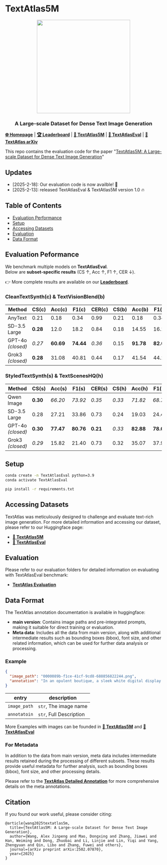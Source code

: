 
# TextAtlas5M

<p align="center">
  <img src="https://github.com/user-attachments/assets/5e2c5c85-d38d-4a11-8872-e527c3ee8799" width="300">
</p>

<h3 align="center"> A Large-scale Dataset for Dense Text Image Generation</h3>

[**🌐 Homepage**](https://textatlas5m.github.io/) | [**🏆 Leaderboard**](https://textatlas5m.github.io/#leaderboard) | [**🤗 TextAtlas5M**](https://huggingface.co/datasets/CSU-JPG/TextAtlas5M) | [**🤗 TextAtlasEval**](https://huggingface.co/datasets/CSU-JPG/TextAtlasEval) | [**📖 TextAtlas arXiv**](https://arxiv.org/pdf/2502.07870)

This repo contains the evaluation code for the paper "[TextAtlas5M: A Large-scale Dataset for Dense Text Image Generation](https://arxiv.org/pdf/2502.07870)" 

## Updates
- [2025-2-18]: Our evaluation code is now availble! 🌟
- [2025-2-13]: released TextAtlasEval & TextAtlas5M version 1.0 :fire:

## Table of Contents
- [Evaluation Performance](#Evaluation-Peformance)
- [Setup](#Setup)
- [Accessing Datasets](#Accessing-TextAtlas)
- [Evaluation](#Evaluation)
- [Data Format](#Data-Format)



## Evaluation Peformance

We benchmark multiple models on **TextAtlasEval**.  
Below are **subset-specific results** (CS ↑, Acc ↑, F1 ↑, CER ↓).  

👉 More complete results are available on our [**Leaderboard**](https://textatlas5m.github.io/#leaderboard).

### CleanTextSynth(c) & TextVisionBlend(b)

| Method              | CS(c)   | Acc(c)  | F1(c)    | CER(c)  |CS(b)   | Acc(b)  | F1(b)    | CER(b)  |
|---------------------|------|-------|-------|------|------|-------|-------|------|
| AnyText             | 0.21 | 0.18  | 0.34  | 0.99 | 0.21 | 0.18  | 0.34  | 0.99 |
| SD-3.5 Large        | **0.28** | 12.0  | 18.2  | 0.84 | 0.18 | 14.55  | 16.25  | 0.88 |
| GPT-4o _(closed)_   | *0.27* | **60.69** | **74.44** | *0.36* | 0.15 | **91.78**  | **82.07**  | **0.15** |
| Grok3 _(closed)_    | **0.28** | 31.08 | 40.81 | 0.44 | 0.17 | 41.54  | 44.22  | 0.57 |

### StyledTextSynth(s) & TextScenesHQ(h)

| Method              | CS(s)   | Acc(s)   | F1(s)    | CER(s)  | CS(h)   | Acc(h)   | F1(h)    | CER(h)  |
|---------------------|------|-------|-------|------|------|-------|-------|------|
| Qwen Image          | **0.30** | *66.20* | *73.92* | *0.35* |*0.33* | *71.82* | *68.70* | *0.34* |
| SD-3.5 Large        | 0.28 | 27.21 | 33.86 | 0.73 | 0.24 | 19.03 | 24.45 | 0.73 |
| GPT-4o _(closed)_   | **0.30** | **77.47** | **80.76** | **0.21** |*0.33* | **82.88** | **78.68** | **0.32** |
| Grok3 _(closed)_    | *0.29* | 15.82 | 21.40 | 0.73 |0.32| 35.07 | 37.94 | 0.57 |

## Setup

```bash
conda create -n TextAtlasEval python=3.9 
conda activate TextAtlasEval

pip install -r requirements.txt
```

## Accessing Datasets

TextAtlas was meticulously designed to challenge and evaluate text-rich image generation. For more detailed information and accessing our dataset, please refer to our Huggingface page:
- [**🤗 TextAtlas5M**](https://huggingface.co/datasets/CSU-JPG/TextAtlas5M) 
- [**🤗 TextAtlasEval**](https://huggingface.co/datasets/CSU-JPG/TextAtlasEval)

## Evaluation
Please refer to our evaluation folders for detailed information on evaluating with TextAtlasEval benchmark:

- [**TextAtlas Evaluation**](evaluation)


## Data Format

The TextAtlas annotation documentation is available in huggingface:

- **main version**: Contains image paths and pre-integrated prompts, making it suitable for direct training or evaluation.
- **Meta data**: Includes all the data from main version, along with additional intermediate results such as bounding boxes (bbox), font size, and other related information, which can be used for further data analysis or processing.

### Example


```json
{
  "image_path": "0000089b-f1ce-41cf-9cd8-688856822244.png",
  "annotation": "In an opulent boutique, a sleek white digital display contrasts sharply with meticulously arranged merchandise and luxurious decor, creating a striking visual focal point. digital display with the text : ''Amidst the opulent ambiance of the upscale boutique, a sleek white digital display stands out as a striking contrast to the meticulously arranged merchandise and sumptuous luxury decor''"
}
```

| entry                 | description                                                                                                                                                                            |
|-----------------------|----------------------------------------------------------------------------------------------------------------------------------------------------------------------------------------|
| `image_path`          | `str`, The image name                                                                                                                                                                     |
| `annotatoin` | `str`, Full Description                                                                                                                                                                | 


More Examples with images can be founded in [**🤗 TextAtlas5M**](https://huggingface.co/datasets/CSU-JPG/TextAtlas5M) and [**🤗 TextAtlasEval**](https://huggingface.co/datasets/CSU-JPG/TextAtlasEval)


### For Metadata
In addition to the data from main version, meta data includes intermediate results retained during the processing of different subsets. These results provide useful metadata for further analysis, such as bounding boxes (bbox), font size, and other processing details.

Please refer to the [**TextAtlas Detailed Annotation**](detialed_annotation) for more comprehensive details on the meta annotations.


## Citation

If you found our work useful, please consider citing:
```
@article{wang2025textatlas5m,
  title={TextAtlas5M: A Large-scale Dataset for Dense Text Image Generation},
  author={Wang, Alex Jinpeng and Mao, Dongxing and Zhang, Jiawei and Han, Weiming and Dong, Zhuobai and Li, Linjie and Lin, Yiqi and Yang, Zhengyuan and Qin, Libo and Zhang, Fuwei and others},
  journal={arXiv preprint arXiv:2502.07870},
  year={2025}
}
```


